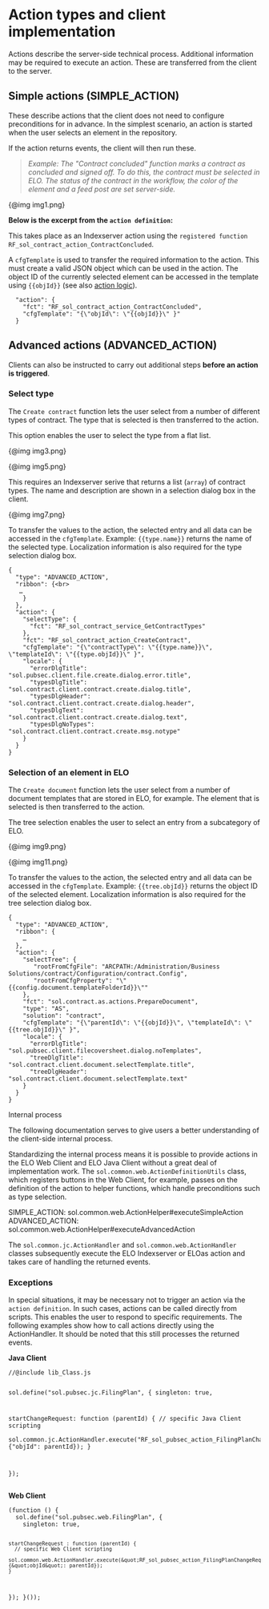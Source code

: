 <h1>Action types and client implementation</h1>
<p>Actions describe the server-side technical process. Additional information may be required to execute an action. These are transferred from the client to the server.</p>
<h2>Simple actions (SIMPLE_ACTION)</h2>
<p>These describe actions that the client does not need to configure preconditions for in advance. In the simplest scenario, an action is started when the user selects an element in the repository.</p>
<p>If the action returns events, the client will then run these.</p>
<blockquote>
<p><span
style='font-style:italic'>Example: The &quot;Contract concluded&quot; function marks a contract as concluded and signed off. To do this, the contract must be selected in ELO. The status of the contract in the workflow, the color of the element and a feed post are set server-side.</p>
</blockquote>
<p>{@img img1.png}</p>
<p><span
style='font-weight:bold'>Below is the excerpt from the <code>action definition</code>:</span></p>
<p>This takes place as an Indexserver action using the <code>registered function</code> <code>RF_sol_contract_action_ContractConcluded</code>. </p>
<p>A <code>cfgTemplate</code> is used to transfer the required information to the action. This must create a valid JSON object which can be used in the action. The object ID of the currently selected element can be accessed in the template using <code>{{objId}}</code> (see also <a
href="#!/guide/p25_Aktionslogik__Server_">action logic</a>).</p>
<pre><code>  &quot;action&quot;: {
    &quot;fct&quot;: &quot;RF_sol_contract_action_ContractConcluded&quot;,
    &quot;cfgTemplate&quot;: &quot;{\&quot;objId\&quot;: \&quot;{{objId}}\&quot; }&quot;
  }
</code></pre>
<h2>Advanced actions (ADVANCED_ACTION)</h2>
<p>Clients can also be instructed to carry out additional steps <span
style='font-weight:bold'>before an action is triggered</span>.</p>
<h3>Select type</h3>
<p>The <code>Create contract</code> function lets the user select from a number of different types of contract. The type that is selected is then transferred to the action.</p>
<p><span class="tag_important">This option enables the user to select the type from a flat list.</span></p>
<p>{@img img3.png}</p>
<p>{@img img5.png}</p>
<p>This requires an Indexserver serive that returns a list (<code>array</code>) of contract types. The name and description are shown in a selection dialog box in the client.</p>
<p>{@img img7.png}</p>
<p>To transfer the values to the action, the selected entry and all data can be accessed in the <code>cfgTemplate</code>. Example: <code>{{type.name}}</code> returns the name of the selected type. Localization information is also required for the type selection dialog box.</p>
<pre><code>{
  &quot;type&quot;: &quot;ADVANCED_ACTION&quot;,
  &quot;ribbon&quot;: {&lt;br&gt;
   &hellip;
    }
  },
  &quot;action&quot;: {
    &quot;selectType&quot;: {
      &quot;fct&quot;: &quot;RF_sol_contract_service_GetContractTypes&quot;
    },
    &quot;fct&quot;: &quot;RF_sol_contract_action_CreateContract&quot;,
    &quot;cfgTemplate&quot;: &quot;{\&quot;contractType\&quot;: \&quot;{{type.name}}\&quot;, \&quot;templateId\&quot;: \&quot;{{type.objId}}\&quot; }&quot;,
    &quot;locale&quot;: {
      &quot;errorDlgTitle&quot;: &quot;sol.pubsec.client.file.create.dialog.error.title&quot;,
      &quot;typesDlgTitle&quot;: &quot;sol.contract.client.contract.create.dialog.title&quot;,
      &quot;typesDlgHeader&quot;: &quot;sol.contract.client.contract.create.dialog.header&quot;,
      &quot;typesDlgText&quot;: &quot;sol.contract.client.contract.create.dialog.text&quot;,
      &quot;typesDlgNoTypes&quot;: &quot;sol.contract.client.contract.create.msg.notype&quot;
    }
  }
}
</code></pre>
<h3>Selection of an element in ELO</h3>
<p>The <code>Create document</code> function lets the user select from a number of document templates that are stored in ELO, for example. The element that is selected is then transferred to the action.</p>
<p><span class="tag_important">The tree selection enables the user to select an entry from a subcategory of ELO.</p>
<p>{@img img9.png}</p>
<p>{@img img11.png}</p>
<p>To transfer the values to the action, the selected entry and all data can be accessed in the <code>cfgTemplate</code>. Example: <code>{{tree.objId}}</code> returns the object ID of the selected element. Localization information is also required for the tree selection dialog box.</p>
<pre><code>{
  &quot;type&quot;: &quot;ADVANCED_ACTION&quot;,
  &quot;ribbon&quot;: {
    &hellip;
  },
  &quot;action&quot;: {
    &quot;selectTree&quot;: {
       &quot;rootFromCfgFile&quot;: &quot;ARCPATH:/Administration/Business Solutions/contract/Configuration/contract.Config&quot;,
       &quot;rootFromCfgProperty&quot;: &quot;\&quot;{{config.document.templateFolderId}}\&quot;&quot;
    },
    &quot;fct&quot;: &quot;sol.contract.as.actions.PrepareDocument&quot;,
    &quot;type&quot;: &quot;AS&quot;,
    &quot;solution&quot;: &quot;contract&quot;,
    &quot;cfgTemplate&quot;: &quot;{\&quot;parentId\&quot;: \&quot;{{objId}}\&quot;, \&quot;templateId\&quot;: \&quot;{{tree.objId}}\&quot; }&quot;,
    &quot;locale&quot;: {
      &quot;errorDlgTitle&quot;: &quot;sol.pubsec.client.filecoversheet.dialog.noTemplates&quot;,
      &quot;treeDlgTitle&quot;: &quot;sol.contract.client.document.selectTemplate.title&quot;,
      &quot;treeDlgHeader&quot;: &quot;sol.contract.client.document.selectTemplate.text&quot;
    }
  }
}
</code></pre>
<p>Internal process</p>
<p><span class="tag_warning">The following documentation serves to give users a better understanding of the client-side internal process.</span></p>
<p>Standardizing the internal process means it is possible to provide actions in the ELO Web Client and ELO Java Client without a great deal of implementation work. The <code>sol.common.web.ActionDefinitionUtils</code> class, which registers buttons in the Web Client, for example, passes on the definition of the action to helper functions, which handle preconditions such as type selection.</p>
<p>SIMPLE_ACTION: sol.common.web.ActionHelper#executeSimpleAction
ADVANCED_ACTION: sol.common.web.ActionHelper#executeAdvancedAction</p>
<p>The <code>sol.common.jc.ActionHandler</code> and <code>sol.common.web.ActionHandler</code> classes subsequently execute the ELO Indexserver or ELOas action and takes care of handling the returned events.</p>
<h3>Exceptions</h3>
<p>In special situations, it may be necessary not to trigger an action via the <code>action definition</code>. In such cases, actions can be called directly from scripts. This enables the user to respond to specific requirements. The following examples show how to call actions directly using the ActionHandler. It should be noted that this still processes the returned events.</p>
<p><span
style='font-weight:bold'>Java Client </span></p>
<pre><code>//@include lib_Class.js

sol.define(&quot;sol.pubsec.jc.FilingPlan&quot;, {
  singleton: true,

  startChangeRequest: function (parentId) {
    // specific Java Client scripting  
    sol.common.jc.ActionHandler.execute(&quot;RF_sol_pubsec_action_FilingPlanChangeRequest&quot;, {&quot;objId&quot;: parentId});
  }

});
</code></pre>
<p><span
style='font-weight:bold'>Web Client </span></p>
<pre><code>(function () {
  sol.define(&quot;sol.pubsec.web.FilingPlan&quot;, {
    singleton: true,

    startChangeRequest : function (parentId) {            
      // specific Web Client scripting            
      sol.common.web.ActionHandler.execute(&quot;RF_sol_pubsec_action_FilingPlanChangeRequest&quot;, {&quot;objId&quot;: parentId});
    }
  });
}());
</code></pre>
